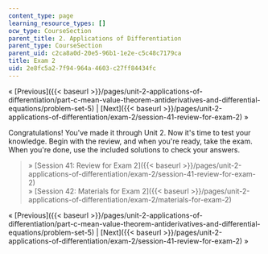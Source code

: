 ```yaml
---
content_type: page
learning_resource_types: []
ocw_type: CourseSection
parent_title: 2. Applications of Differentiation
parent_type: CourseSection
parent_uid: c2ca8a0d-20e5-96b1-1e2e-c5c48c7179ca
title: Exam 2
uid: 2e8fc5a2-7f94-964a-4603-c27ff84434fc
---
```


« [Previous]({{< baseurl >}}/pages/unit-2-applications-of-differentiation/part-c-mean-value-theorem-antiderivatives-and-differential-equations/problem-set-5) | [Next]({{< baseurl >}}/pages/unit-2-applications-of-differentiation/exam-2/session-41-review-for-exam-2) »

Congratulations! You've made it through Unit 2. Now it's time to test your knowledge. Begin with the review, and when you're ready, take the exam. When you're done, use the included solutions to check your answers.

> » [Session 41: Review for Exam 2]({{< baseurl >}}/pages/unit-2-applications-of-differentiation/exam-2/session-41-review-for-exam-2)  
> » [Session 42: Materials for Exam 2]({{< baseurl >}}/pages/unit-2-applications-of-differentiation/exam-2/materials-for-exam-2)

« [Previous]({{< baseurl >}}/pages/unit-2-applications-of-differentiation/part-c-mean-value-theorem-antiderivatives-and-differential-equations/problem-set-5) | [Next]({{< baseurl >}}/pages/unit-2-applications-of-differentiation/exam-2/session-41-review-for-exam-2) »